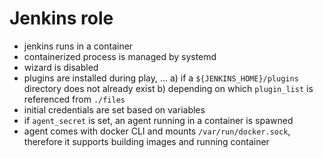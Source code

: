 Jenkins role
============


* jenkins runs in a container
* containerized process is managed by systemd
* wizard is disabled
* plugins are installed during play, ...
    a) if a `${JENKINS_HOME}/plugins` directory does not already exist
    b) depending on which `plugin_list` is referenced from `./files`
* initial credentials are set based on variables
* if `agent_secret` is set, an agent running in a container is spawned 
* agent comes with docker CLI and mounts `/var/run/docker.sock`, 
  therefore it supports building images and running container

